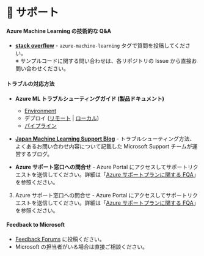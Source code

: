 # :information_desk_person: サポート
#### Azure Machine Learning の技術的な Q&A
    
- **[stack overflow](https://stackoverflow.com/questions/tagged/azure-machine-learning-service)** - `azure-machine-learning` タグで質問を投稿してください。  
※ サンプルコードに関する問い合わせは、各リポジトリの Issue から直接お問い合わせください。

#### トラブルの対応方法
    
- **Azure ML トラブルシューティングガイド (製品ドキュメント)**
    - [Environment](https://docs.microsoft.com/ja-jp/azure/machine-learning/how-to-troubleshoot-environments)
    - デプロイ ([リモート](https://docs.microsoft.com/ja-jp/azure/machine-learning/how-to-troubleshoot-deployment?tabs=azcli) | [ローカル](https://docs.microsoft.com/ja-jp/azure/machine-learning/how-to-troubleshoot-deployment-local))
    - [パイプライン](https://docs.microsoft.com/ja-jp/azure/machine-learning/how-to-debug-pipelines)

- **[Japan Machine Learning Support Blog](https://jpmlblog.github.io/blog/)** - トラブルシューティング方法、よくあるお問い合わせ内容について記載した Microsoft Support チームが運営するブログ。

- **Azure サポート窓口への問合せ** - Azure Portal にアクセスしてサポートリクエストを送信してください。詳細は「[Azure サポートプランに関する FQA](https://azure.microsoft.com/ja-jp/support/faq/)」を参照ください。

3. Azure サポート窓口への問合せ - Azure Portal にアクセスしてサポートリクエストを送信してください。詳細は「[Azure サポートプランに関する FQA](https://azure.microsoft.com/ja-jp/support/faq/)」を参照ください。


#### Feedback to Microsoft 

- [Feedback Forums](https://feedback.azure.com/forums/257792-machine-learning) に投稿ください。
- Microsoft の担当者がいる場合は直接ご相談ください。